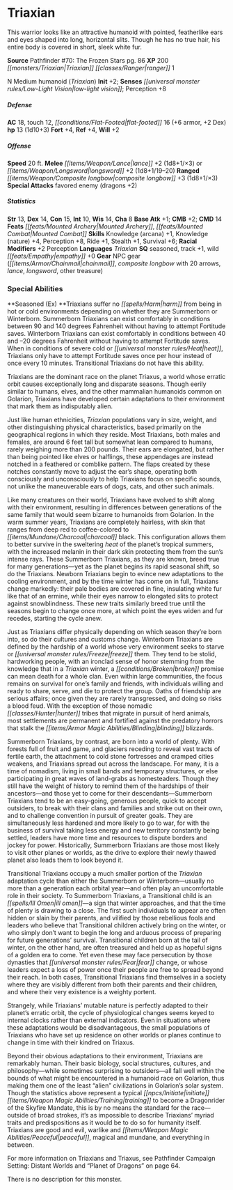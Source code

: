 ﻿---
cssclass: [monsters]
title1: Triaxian
desc_short: 'This warrior looks like an attractive humanoid with pointed, featherlike
  ears and eyes shaped into long, horizontal slits. Though he has no true hair, his
  entire body is covered in short, sleek white fur. '
title2: Triaxian
CR: 1/2
sources:
- name: 'Pathfinder #70: The Frozen Stars'
  page: 86
  link: http://paizo.com/products/btpy8yv3?Pathfinder-Adventure-Path-70-The-Frozen-Stars
XP: 200
race: Triaxian
classes:
- ranger 1
alignment: N
size: Medium
type: humanoid
subtypes:
- Triaxian
initiative:
  bonus: 2
senses:
  low-light vision: true
AC:
  AC: 18
  touch: 12
  flat_footed: 16
  components:
    armor: 6
    dex: 2
HP:
  HP: 13
  long: 1d10+3
saves:
  fort: 4
  ref: 4
  will: 2
speeds:
  base: 20
attacks:
  melee:
  - - text: lance +2 (1d8+1/×3)
      entries:
      - - damage: 1d8+1
          crit_multiplier: 3
      attack: lance
      bonus:
      - 2
  - - text: longsword +2 (1d8+1/19-20)
      entries:
      - - damage: 1d8+1
          crit_range: 19-20
      attack: longsword
      bonus:
      - 2
  ranged:
  - - text: composite longbow +3 (1d8+1/×3)
      entries:
      - - damage: 1d8+1
          crit_multiplier: 3
      attack: composite longbow
      bonus:
      - 3
  special:
  - favored enemy (dragons +2)
ability_scores:
  STR: 13
  DEX: 14
  CON: 15
  INT: 10
  WIS: 14
  CHA: 8
BAB: 1
CMB: 2
CMD: 14
feats:
- name: Mounted Archery
- name: Mounted Combat
skills:
  Knowledge (arcana): 1
  Knowledge (nature): 4
  Perception: 8
  Ride: 1
  Stealth: 1
  Survival: 6
  _racial_mods:
    Perception:
      _: 2
languages:
- Triaxian
special_qualities:
- seasoned
- track +1
- wild empathy +0
gear:
  gear:
  - NPC gear (chainmail, composite longbow with 20 arrows, lance, longsword, other
    treasure)
special_abilities:
  Seasoned (Ex): Triaxians suffer no harm from being in hot or cold environments depending
    on whether they are Summerborn or Winterborn. Summerborn Triaxians can exist comfortably
    in conditions between 90 and 140 degrees Fahrenheit without having to attempt
    Fortitude saves. Winterborn Triaxians can exist comfortably in conditions between
    40 and -20 degrees Fahrenheit without having to attempt Fortitude saves. When
    in conditions of severe cold or heat, Triaxians only have to attempt Fortitude
    saves once per hour instead of once every 10 minutes. Transitional Triaxians do
    not have this ability.
desc_long: |-
  Triaxians are the dominant race on the planet Triaxus, a world whose erratic orbit causes exceptionally long and disparate seasons. Though eerily similar to humans, elves, and the other mammalian humanoids common on Golarion, Triaxians have developed certain adaptations to their environment that mark them as indisputably alien. 

  Just like human ethnicities, Triaxian populations vary in size, weight, and other distinguishing physical characteristics, based primarily on the geographical regions in which they reside. Most Triaxians, both males and females, are around 6 feet tall but somewhat lean compared to humans, rarely weighing more than 200 pounds. Their ears are elongated, but rather than being pointed like elves or halflings, these appendages are instead notched in a feathered or comblike pattern. The flaps created by these notches constantly move to adjust the ear's shape, operating both consciously and unconsciously to help Triaxians focus on specific sounds, not unlike the maneuverable ears of dogs, cats, and other such animals. 

  Like many creatures on their world, Triaxians have evolved to shift along with their environment, resulting in differences between generations of the same family that would seem bizarre to humanoids from Golarion. In the warm summer years, Triaxians are completely hairless, with skin that ranges from deep red to coffee-colored to charcoal black. This configuration allows them to better survive in the sweltering heat of the planet's tropical summers, with the increased melanin in their dark skin protecting them from the sun's intense rays. These Summerborn Triaxians, as they are known, breed true for many generations-yet as the planet begins its rapid seasonal shift, so do the Triaxians. Newborn Triaxians begin to evince new adaptations to the cooling environment, and by the time winter has come on in full, Triaxians change markedly: their pale bodies are covered in fine, insulating white fur like that of an ermine, while their eyes narrow to elongated slits to protect against snowblindness. These new traits similarly breed true until the seasons begin to change once more, at which point the eyes widen and fur recedes, starting the cycle anew. 

  Just as Triaxians differ physically depending on which season they're born into, so do their cultures and customs change. Winterborn Triaxians are defined by the hardship of a world whose very environment seeks to starve or freeze them. They tend to be stolid, hardworking people, with an ironclad sense of honor stemming from the knowledge that in a Triaxian winter, a broken promise can mean death for a whole clan. Even within large communities, the focus remains on survival for one's family and friends, with individuals willing and ready to share, serve, and die to protect the group. Oaths of friendship are serious affairs; once given they are rarely transgressed, and doing so risks a blood feud. With the exception of those nomadic hunter tribes that migrate in pursuit of herd animals, most settlements are permanent and fortified against the predatory horrors that stalk the blinding blizzards. 

  Summerborn Triaxians, by contrast, are born into a world of plenty. With forests full of fruit and game, and glaciers receding to reveal vast tracts of fertile earth, the attachment to cold stone fortresses and cramped cities weakens, and Triaxians spread out across the landscape. For many, it is a time of nomadism, living in small bands and temporary structures, or else participating in great waves of land-grabs as homesteaders. Though they still have the weight of history to remind them of the hardships of their ancestors-and those yet to come for their descendants-Summerborn Triaxians tend to be an easy-going, generous people, quick to accept outsiders, to break with their clans and families and strike out on their own, and to challenge convention in pursuit of greater goals. They are simultaneously less hardened and more likely to go to war, for with the business of survival taking less energy and new territory constantly being settled, leaders have more time and resources to dispute borders and jockey for power. Historically, Summerborn Triaxians are those most likely to visit other planes or worlds, as the drive to explore their newly thawed planet also leads them to look beyond it. 

  Transitional Triaxians occupy a much smaller portion of the Triaxian adaptation cycle than either the Summerborn or Winterborn-usually no more than a generation each orbital year-and often play an uncomfortable role in their society. To Summerborn Triaxians, a Transitional child is an ill omen-a sign that winter approaches, and that the time of plenty is drawing to a close. The first such individuals to appear are often hidden or slain by their parents, and vilified by those rebellious fools and leaders who believe that Transitional children actively bring on the winter, or who simply don't want to begin the long and arduous process of preparing for future generations' survival. Transitional children born at the tail of winter, on the other hand, are often treasured and held up as hopeful signs of a golden era to come. Yet even these may face persecution by those dynasties that fear change, or whose leaders expect a loss of power once their people are free to spread beyond their reach. In both cases, Transitional Triaxians find themselves in a society where they are visibly different from both their parents and their children, and where their very existence is a weighty portent. 

  Strangely, while Triaxians' mutable nature is perfectly adapted to their planet's erratic orbit, the cycle of physiological changes seems keyed to internal clocks rather than external indicators. Even in situations where these adaptations would be disadvantageous, the small populations of Triaxians who have set up residence on other worlds or planes continue to change in time with their kindred on Triaxus. 

  Beyond their obvious adaptations to their environment, Triaxians are remarkably human. Their basic biology, social structures, cultures, and philosophy-while sometimes surprising to outsiders-all fall well within the bounds of what might be encountered in a humanoid race on Golarion, thus making them one of the least “alien” civilizations in Golarion's solar system. Though the statistics above represent a typical initiate training to become a Dragonrider of the Skyfire Mandate, this is by no means the standard for the race-outside of broad strokes, it's as impossible to describe Triaxians' myriad traits and predispositions as it would be to do so for humanity itself. Triaxians are good and evil, warlike and peaceful, magical and mundane, and everything in between. 

  For more information on Triaxians and Triaxus, see Pathfinder Campaign Setting: Distant Worlds and “Planet of Dragons” on page 64.

  There is no description for this monster.

---

# Triaxian
This warrior looks like an attractive humanoid with pointed, featherlike ears and eyes shaped into long, horizontal slits. Though he has no true hair, his entire body is covered in short, sleek white fur.

**Source** Pathfinder #70: The Frozen Stars pg. 86
**XP** 200
_[[monsters/Triaxian|Triaxian]]_ _[[classes/Ranger|ranger]]_ 1

N Medium humanoid (_Triaxian_)
**Init** +2; **Senses** _[[universal monster rules/Low-Light Vision|low-light vision]]_; Perception +8

##### Defense

**AC** 18, touch 12, _[[conditions/Flat-Footed|flat-footed]]_ 16 (+6 armor, +2 Dex)
**hp** 13 (1d10+3)
**Fort** +4, **Ref** +4, **Will** +2

##### Offense
**Speed** 20 ft.
**Melee** _[[items/Weapon/Lance|lance]]_ +2 (1d8+1/×3) or
_[[items/Weapon/Longsword|longsword]]_ +2 (1d8+1/19–20)
**Ranged** _[[items/Weapon/Composite longbow|composite longbow]]_ +3 (1d8+1/×3)
**Special Attacks** favored enemy (dragons +2)

##### Statistics
**Str** 13, **Dex** 14, **Con** 15, **Int** 10, **Wis** 14, **Cha** 8
**Base Atk** +1; **CMB** +2; **CMD** 14
**Feats** _[[feats/Mounted Archery|Mounted Archery]]_, _[[feats/Mounted Combat|Mounted Combat]]_
**Skills** Knowledge (arcana) +1, Knowledge (nature) +4, Perception +8, Ride +1, Stealth +1, Survival +6; **Racial Modifiers** +2 Perception
**Languages** _Triaxian_
**SQ** seasoned, track +1, wild _[[feats/Empathy|empathy]]_ +0
**Gear** NPC gear (_[[items/Armor/Chainmail|chainmail]]_, _composite longbow_ with 20 arrows, _lance_, _longsword_, other treasure)

### Special Abilities
**Seasoned (Ex) **Triaxians suffer no _[[spells/Harm|harm]]_ from being in hot or cold environments depending on whether they are Summerborn or Winterborn. Summerborn Triaxians can exist comfortably in conditions between 90 and 140 degrees Fahrenheit without having to attempt Fortitude saves. Winterborn Triaxians can exist comfortably in conditions between 40 and –20 degrees Fahrenheit without having to attempt Fortitude saves. When in conditions of severe cold or _[[universal monster rules/Heat|heat]]_, Triaxians only have to attempt Fortitude saves once per hour instead of once every 10 minutes. Transitional Triaxians do not have this ability.

Triaxians are the dominant race on the planet Triaxus, a world whose erratic orbit causes exceptionally long and disparate seasons. Though eerily similar to humans, elves, and the other mammalian humanoids common on Golarion, Triaxians have developed certain adaptations to their environment that mark them as indisputably alien.

Just like human ethnicities, _Triaxian_ populations vary in size, weight, and other distinguishing physical characteristics, based primarily on the geographical regions in which they reside. Most Triaxians, both males and females, are around 6 feet tall but somewhat lean compared to humans, rarely weighing more than 200 pounds. Their ears are elongated, but rather than being pointed like elves or halflings, these appendages are instead notched in a feathered or comblike pattern. The flaps created by these notches constantly move to adjust the ear’s shape, operating both consciously and unconsciously to help Triaxians focus on specific sounds, not unlike the maneuverable ears of dogs, cats, and other such animals.

Like many creatures on their world, Triaxians have evolved to shift along with their environment, resulting in differences between generations of the same family that would seem bizarre to humanoids from Golarion. In the warm summer years, Triaxians are completely hairless, with skin that ranges from deep red to coffee-colored to _[[items/Mundane/Charcoal|charcoal]]_ black. This configuration allows them to better survive in the sweltering _heat_ of the planet’s tropical summers, with the increased melanin in their dark skin protecting them from the sun’s intense rays. These Summerborn Triaxians, as they are known, breed true for many generations—yet as the planet begins its rapid seasonal shift, so do the Triaxians. Newborn Triaxians begin to evince new adaptations to the cooling environment, and by the time winter has come on in full, Triaxians change markedly: their pale bodies are covered in fine, insulating white fur like that of an ermine, while their eyes narrow to elongated slits to protect against snowblindness. These new traits similarly breed true until the seasons begin to change once more, at which point the eyes widen and fur recedes, starting the cycle anew.

Just as Triaxians differ physically depending on which season they’re born into, so do their cultures and customs change. Winterborn Triaxians are defined by the hardship of a world whose very environment seeks to starve or _[[universal monster rules/Freeze|freeze]]_ them. They tend to be stolid, hardworking people, with an ironclad sense of honor stemming from the knowledge that in a _Triaxian_ winter, a _[[conditions/Broken|broken]]_ promise can mean death for a whole clan. Even within large communities, the focus remains on survival for one’s family and friends, with individuals willing and ready to share, serve, and die to protect the group. Oaths of friendship are serious affairs; once given they are rarely transgressed, and doing so risks a blood feud. With the exception of those nomadic _[[classes/Hunter|hunter]]_ tribes that migrate in pursuit of herd animals, most settlements are permanent and fortified against the predatory horrors that stalk the _[[items/Armor Magic Abilities/Blinding|blinding]]_ blizzards.

Summerborn Triaxians, by contrast, are born into a world of plenty. With forests full of fruit and game, and glaciers receding to reveal vast tracts of fertile earth, the attachment to cold stone fortresses and cramped cities weakens, and Triaxians spread out across the landscape. For many, it is a time of nomadism, living in small bands and
temporary structures, or else participating in great waves of land-grabs as homesteaders. Though they still have the weight of history to remind them of the hardships of their ancestors—and those yet to come for their descendants—Summerborn Triaxians tend to be an easy-going, generous people, quick to accept outsiders, to break with their clans and families and strike out on their own, and to challenge convention in pursuit of greater goals. They are simultaneously less hardened and more likely to go to war, for with the business of survival taking less energy and new territory constantly being settled, leaders have more time and resources to dispute borders and jockey for power. Historically, Summerborn Triaxians are those most likely to visit other planes or worlds, as the drive to explore their newly thawed planet also leads them to look beyond it.

Transitional Triaxians occupy a much smaller portion of the _Triaxian_ adaptation cycle than either the Summerborn or Winterborn—usually no more than a generation each orbital year—and often play an uncomfortable role in their society. To Summerborn Triaxians, a Transitional child is an _[[spells/Ill Omen|ill omen]]_—a sign that winter approaches, and that the time of plenty is drawing to a close. The first such individuals to appear are often hidden or slain by their parents, and vilified by those rebellious fools and leaders who believe that Transitional children actively bring on the winter, or who simply don’t want to begin the long and arduous process of preparing for future generations’ survival. Transitional children born at the tail of winter, on the other hand, are often treasured and held up as hopeful signs of a golden era to come. Yet even these may face persecution by those dynasties that _[[universal monster rules/Fear|fear]]_ change, or whose leaders expect a loss of power once their people are free to spread beyond their reach. In both cases, Transitional Triaxians find themselves in a society where they are visibly different from both their parents and their children, and where their very existence is a weighty portent.

Strangely, while Triaxians’ mutable nature is perfectly adapted to their planet’s erratic orbit, the cycle of physiological changes seems keyed to internal clocks rather than external indicators. Even in situations where these adaptations would be disadvantageous, the small populations of Triaxians who have set up residence on other worlds or planes continue to change in time with their kindred on Triaxus.

Beyond their obvious adaptations to their environment, Triaxians are remarkably human. Their basic biology, social structures, cultures, and philosophy—while sometimes surprising to outsiders—all fall well within the bounds of what might be encountered in a humanoid race on Golarion, thus making them one of the least “alien” civilizations in Golarion’s solar system. Though the statistics above represent a typical _[[npcs/Initiate|initiate]]_ _[[items/Weapon Magic Abilities/Training|training]]_ to become a Dragonrider of the Skyfire Mandate, this is by no means the standard for the race—outside of broad strokes, it’s as impossible to describe Triaxians’ myriad traits and predispositions as it would be to do so for humanity itself. Triaxians are good and evil, warlike and _[[items/Weapon Magic Abilities/Peaceful|peaceful]]_, magical and mundane, and everything in between.

For more information on Triaxians and Triaxus, see Pathfinder Campaign Setting: Distant Worlds and “Planet of Dragons” on page 64.

There is no description for this monster.